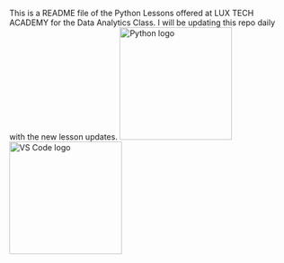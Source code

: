 This is a README file of the Python Lessons offered at LUX TECH ACADEMY for the Data Analytics Class.
I will be updating this repo daily with the new lesson updates.
<img src="C:\Users\sangk\Downloads\Python logo.png" alt="Python logo" width="200"/>
<img src="C:\Users\sangk\Downloads\VS Code logo.png" alt="VS Code logo" width="200"/>

